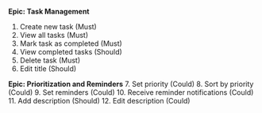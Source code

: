 **Epic: Task Management**
1. Create new task (Must)
2. View all tasks (Must)
3. Mark task as completed (Must)
4. View completed tasks (Should)
5. Delete task (Must)
6. Edit title (Should)

**Epic: Prioritization and Reminders**
7. Set priority (Could)
8. Sort by priority (Could)
9. Set reminders (Could)
10. Receive reminder notifications (Could)
11. Add description (Should)
12. Edit description (Could)